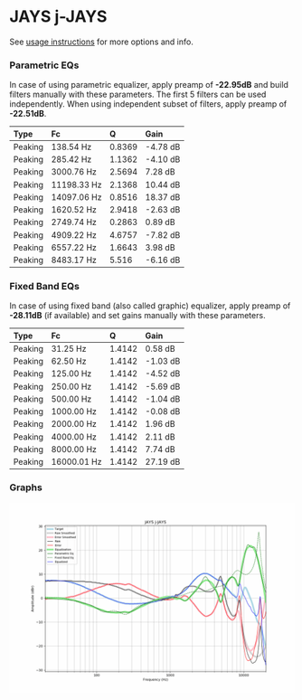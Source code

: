 # JAYS j-JAYS
See [usage instructions](https://github.com/jaakkopasanen/AutoEq#usage) for more options and info.

### Parametric EQs
In case of using parametric equalizer, apply preamp of **-22.95dB** and build filters manually
with these parameters. The first 5 filters can be used independently.
When using independent subset of filters, apply preamp of **-22.51dB**.

| Type    | Fc          |      Q | Gain     |
|:--------|:------------|:-------|:---------|
| Peaking | 138.54 Hz   | 0.8369 | -4.78 dB |
| Peaking | 285.42 Hz   | 1.1362 | -4.10 dB |
| Peaking | 3000.76 Hz  | 2.5694 | 7.28 dB  |
| Peaking | 11198.33 Hz | 2.1368 | 10.44 dB |
| Peaking | 14097.06 Hz | 0.8516 | 18.37 dB |
| Peaking | 1620.52 Hz  | 2.9418 | -2.63 dB |
| Peaking | 2749.74 Hz  | 0.2863 | 0.89 dB  |
| Peaking | 4909.22 Hz  | 4.6757 | -7.82 dB |
| Peaking | 6557.22 Hz  | 1.6643 | 3.98 dB  |
| Peaking | 8483.17 Hz  | 5.516  | -6.16 dB |

### Fixed Band EQs
In case of using fixed band (also called graphic) equalizer, apply preamp of **-28.11dB**
(if available) and set gains manually with these parameters.

| Type    | Fc          |      Q | Gain     |
|:--------|:------------|:-------|:---------|
| Peaking | 31.25 Hz    | 1.4142 | 0.58 dB  |
| Peaking | 62.50 Hz    | 1.4142 | -1.03 dB |
| Peaking | 125.00 Hz   | 1.4142 | -4.52 dB |
| Peaking | 250.00 Hz   | 1.4142 | -5.69 dB |
| Peaking | 500.00 Hz   | 1.4142 | -1.04 dB |
| Peaking | 1000.00 Hz  | 1.4142 | -0.08 dB |
| Peaking | 2000.00 Hz  | 1.4142 | 1.96 dB  |
| Peaking | 4000.00 Hz  | 1.4142 | 2.11 dB  |
| Peaking | 8000.00 Hz  | 1.4142 | 7.74 dB  |
| Peaking | 16000.01 Hz | 1.4142 | 27.19 dB |

### Graphs
![](./JAYS%20j-JAYS.png)